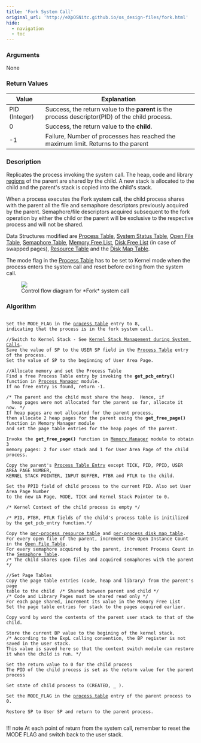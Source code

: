 ```yaml
---
title: 'Fork System Call'
original_url: 'http://eXpOSNitc.github.io/os_design-files/fork.html'
hide:
  - navigation
  - toc
---
```



### Arguments
None


### Return Values


| Value         | Explanation                                                                                      |
| ------------- | ------------------------------------------------------------------------------------------------ |
| PID (Integer) | Success, the return value to the **parent** is the process descriptor(PID) of the child process. |
| 0             | Success, the return value to the **child**.                                                      |
| -1            | Failure, Number of processes has reached the maximum limit. Returns to the parent                |


### Description
Replicates the process invoking the system call. The heap, code and library [regions](../os-spec/processmodel.md) of the parent are shared by the child. A new stack is allocated to the child and the parent's stack is copied into the child's stack.


When a process executes the Fork system call, the child process shares with the parent all the file and semaphore descriptors previously acquired by the parent. Semaphore/file descriptors acquired subsequent to the fork operation by either the child or the parent will be exclusive to the respective process and will not be shared.


Data Structures modified are [Process Table](process-table.md), [System Status Table](mem-ds.md#ss_table), [Open File Table](mem-ds.md#file_table), [Semaphore Table](mem-ds.md#sem_table), [Memory Free List](mem-ds.md#mem_free_list), [Disk Free List](disk-ds.md#disk_free_list) (in case of swapped pages), [Resource Table](process-table.md#per_process_table) and the [Disk Map Table](process-table.md#disk_map_table).


The mode flag in the [Process Table](process-table.md) has to be set to Kernel mode when the process enters the system call and reset before exiting from the system call.


  
<figure>
    <img src="http://exposnitc.github.io/img/roadmap/fork.png">
    <figcaption>Control flow diagram for *Fork* system call</figcaption>
</figure>


### Algorithm

<pre><code>
Set the MODE_FLAG in the <a href="process_table.html">process table</a> entry to 8, 
indicating that the process is in the fork system call.

//Switch to Kernel Stack - See <a href="stack_smcall.html">Kernel Stack Management during System Calls</a>. 
Save the value of SP to the USER SP field in the <a href="process_table.html">Process Table</a> entry of the process.
Set the value of SP to the beginning of User Area Page.

//Allocate memory and set the Process Table
Find a free Process Table entry by invoking the <b>get_pcb_entry()</b> function in <a href="../os_modules/Module_1.html">Process Manager</a> module. 
If no free entry is found, return -1.

/* The parent and the child must share the heap.  Hence, if 
  heap pages were not allocated for the parent so far, allocate it now. */
If heap pages are not allocated for the parent process,
then allocate 2 heap pages for the parent using the <b>get_free_page()</b> function in Memory Manager module
and set the page table entries for the heap pages of the parent.

Invoke the <b>get_free_page()</b> function in <a href="../os_modules/Module_2.html">Memory Manager</a> module to obtain 3 
memory pages: 2 for user stack and 1 for User Area Page of the child process.

Copy the parent's <a href="process_table.html" target="_blank">Process Table Entry</a> except TICK, PID, PPID, USER AREA PAGE NUMBER, 
KERNEL STACK POINTER, INPUT BUFFER, PTBR and PTLR to the child. 

Set the PPID field of child process to the current PID. Also set User Area Page Number 
to the new UA Page, MODE, TICK and Kernel Stack Pointer to 0. 

/* Kernel Context of the child process is empty */

/* PID, PTBR, PTLR fields of the child's process table is initilized by the get_pcb_entry function.*/ 

Copy the <a href="process_table.html#per_process_table">per-process resource table</a> and <a href="process_table.html#disk_map_table">per-process disk map table</a>.
For every open file of the parent, increment the Open Instance Count in the <a href="mem_ds.html#file_table" target="_blank">Open File Table</a>.
For every semaphore acquired by the parent, increment Process Count in the <a href="mem_ds.html#sem_table" target="_blank">Semaphore Table</a>.
/* The child shares open files and acquired semaphores with the parent */

//Set Page Tables
Copy the page table entries (code, heap and library) from the parent's page 
table to the child  /* Shared between parent and child */
/* Code and Library Pages must be shared read only */
For each page shared, increment its value in the Memory Free List
Set the page table entries for stack to the pages acquired earlier.

Copy word by word the contents of the parent user stack to that of the child.

Store the current BP value to the begining of the kernel stack.
/* According to the ExpL calling convention, the BP register is not saved in the user stack. 
This value is saved here so that the context switch module can restore it when the child is run. */
       
Set the return value to 0 for the child process
The PID of the child process is set as the return value for the parent process

Set state of child process to (CREATED, _ ).

Set the MODE_FLAG in the <a href="process_table.html">process table</a> entry of the parent process to 0.

Restore SP to User SP and return to the parent process.

</code></pre>

!!! note
    At each point of return from the system call, remember to reset the MODE FLAG and switch back to the user stack.